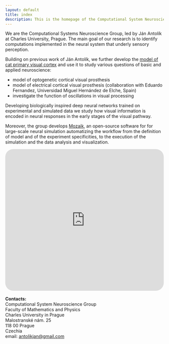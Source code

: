 ```yaml
---
layout: default
title: index
description: This is the homepage of the Computational System Neuroscience Group of Charles University, Prague. From here you can find our information about our research projects, software, publications, and project proposals.
---
```


We are the Computational Systems Neuroscience Group, led by Ján Antolík at Charles University, Prague. The main goal of our research is to identify computations implemented in the neural system that underly sensory perception.

Building on previous work of Ján Antolík, we further develop the <a href="https://www.biorxiv.org/content/10.1101/416156v4">model of cat primary visual cortex</a> and use it to study various questions of basic and applied neuroscience:

- model of optogenetic cortical visual prosthesis
- model of electrical cortical visual prosthesis (collaboration with Eduardo Fernandez, Universidad Miguel Hernández de Elche, Spain)
- investigate the function of oscillations in visual processing


Developing biologically inspired deep neural networks trained on experimental and simulated data we study how visual information is encoded in neural responses in the early stages of the visual pathway.

Moreover, the group develops [Mozaik](/software.html), an open-source software for for large-scale neural simulation automatizing the workflow from the definition of model and of the experiment specificities, to the execution of the simulation and the data analysis and visualization.



<div>
    <div style="display:inline-block, width:60%">
        <div class="mapouter">
            <div class="gmap_canvas">
                <iframe src="https://www.google.com/maps/embed?pb=!1m14!1m8!1m3!1d2559.8947125084264!2d14.4006772!3d50.0882581!3m2!1i1024!2i768!4f13.1!3m3!1m2!1s0x0%3A0xdbc36558fd05ccd7!2sUniverzita%20Karlova%2C%20Matematicko-fyzik%C3%A1ln%C3%AD%20fakulta%2C%20Informatick%C3%A1%20sekce!5e0!3m2!1sit!2scz!4v1614553843320!5m2!1sit!2scz" height="450" style="border-radius:25px; border:0; width:100%" allowfullscreen="" loading="lazy"></iframe> 
            </div>
        </div>
    <div style="width:30%, padding-left:50px, display:inline-block">
        <br>
        <b>Contacts:</b>
        <br>
        Computational System Neuroscience Group <br>
        Faculty of Mathematics and Physics<br>
        Charles University in Prague<br>
        Malostranské nám. 25<br>
        118 00 Prague<br>
        Czechia<br>
        email: <a href="mailto:antolikjan@gmail.com">antolikjan@gmail.com</a>
    </div>
</div>

